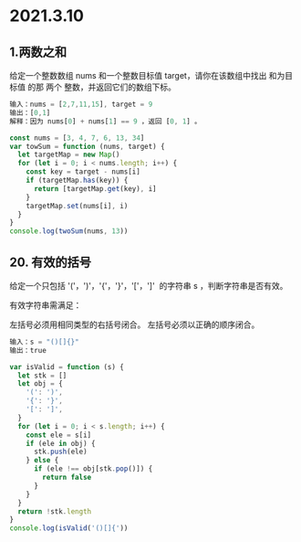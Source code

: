 # 2021.3.10

## 1.两数之和

给定一个整数数组 nums 和一个整数目标值 target，请你在该数组中找出 和为目标值 的那 两个 整数，并返回它们的数组下标。

```javascript
输入：nums = [2,7,11,15], target = 9
输出：[0,1]
解释：因为 nums[0] + nums[1] == 9 ，返回 [0, 1] 。

```

```javascript
const nums = [3, 4, 7, 6, 13, 34]
var towSum = function (nums, target) {
  let targetMap = new Map()
  for (let i = 0; i < nums.length; i++) {
    const key = target - nums[i]
    if (targetMap.has(key)) {
      return [targetMap.get(key), i]
    }
    targetMap.set(nums[i], i)
  }
}
console.log(twoSum(nums, 13))
```

## 20. 有效的括号

给定一个只包括 '('，')'，'{'，'}'，'['，']'  的字符串 s ，判断字符串是否有效。

有效字符串需满足：

左括号必须用相同类型的右括号闭合。
左括号必须以正确的顺序闭合。

```javascript
输入：s = "()[]{}"
输出：true
```

```javascript
var isValid = function (s) {
  let stk = []
  let obj = {
    '(': ')',
    '{': '}',
    '[': ']',
  }
  for (let i = 0; i < s.length; i++) {
    const ele = s[i]
    if (ele in obj) {
      stk.push(ele)
    } else {
      if (ele !== obj[stk.pop()]) {
        return false
      }
    }
  }
  return !stk.length
}
console.log(isValid('()[]{'))
```
